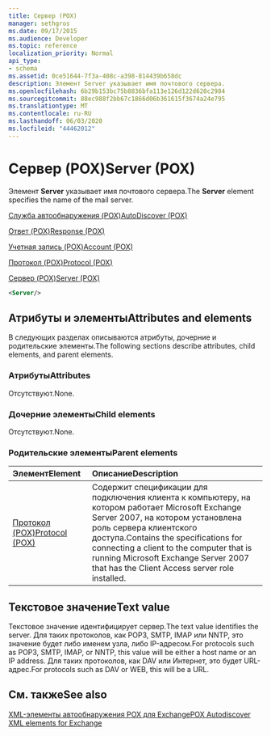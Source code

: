 ```yaml
---
title: Сервер (POX)
manager: sethgros
ms.date: 09/17/2015
ms.audience: Developer
ms.topic: reference
localization_priority: Normal
api_type:
- schema
ms.assetid: 0ce51644-7f3a-408c-a398-814439b658dc
description: Элемент Server указывает имя почтового сервера.
ms.openlocfilehash: 6b29b153bc75b8836bfa113e126d122d620c2984
ms.sourcegitcommit: 88ec988f2bb67c1866d06b361615f3674a24e795
ms.translationtype: MT
ms.contentlocale: ru-RU
ms.lasthandoff: 06/03/2020
ms.locfileid: "44462012"
---
```

# <a name="server-pox"></a><span data-ttu-id="d086c-103">Сервер (POX)</span><span class="sxs-lookup"><span data-stu-id="d086c-103">Server (POX)</span></span>

<span data-ttu-id="d086c-104">Элемент **Server** указывает имя почтового сервера.</span><span class="sxs-lookup"><span data-stu-id="d086c-104">The **Server** element specifies the name of the mail server.</span></span> 
  
[<span data-ttu-id="d086c-105">Служба автообнаружения (POX)</span><span class="sxs-lookup"><span data-stu-id="d086c-105">AutoDiscover (POX)</span></span>](autodiscover-pox.md)
  
[<span data-ttu-id="d086c-106">Ответ (POX)</span><span class="sxs-lookup"><span data-stu-id="d086c-106">Response (POX)</span></span>](response-pox.md)
  
[<span data-ttu-id="d086c-107">Учетная запись (POX)</span><span class="sxs-lookup"><span data-stu-id="d086c-107">Account (POX)</span></span>](account-pox.md)
  
[<span data-ttu-id="d086c-108">Протокол (POX)</span><span class="sxs-lookup"><span data-stu-id="d086c-108">Protocol (POX)</span></span>](protocol-pox.md)
  
[<span data-ttu-id="d086c-109">Сервер (POX)</span><span class="sxs-lookup"><span data-stu-id="d086c-109">Server (POX)</span></span>](server-pox.md)
  
```xml
<Server/>
```

## <a name="attributes-and-elements"></a><span data-ttu-id="d086c-110">Атрибуты и элементы</span><span class="sxs-lookup"><span data-stu-id="d086c-110">Attributes and elements</span></span>

<span data-ttu-id="d086c-111">В следующих разделах описываются атрибуты, дочерние и родительские элементы.</span><span class="sxs-lookup"><span data-stu-id="d086c-111">The following sections describe attributes, child elements, and parent elements.</span></span>
  
### <a name="attributes"></a><span data-ttu-id="d086c-112">Атрибуты</span><span class="sxs-lookup"><span data-stu-id="d086c-112">Attributes</span></span>

<span data-ttu-id="d086c-113">Отсутствуют.</span><span class="sxs-lookup"><span data-stu-id="d086c-113">None.</span></span>
  
### <a name="child-elements"></a><span data-ttu-id="d086c-114">Дочерние элементы</span><span class="sxs-lookup"><span data-stu-id="d086c-114">Child elements</span></span>

<span data-ttu-id="d086c-115">Отсутствуют.</span><span class="sxs-lookup"><span data-stu-id="d086c-115">None.</span></span>
  
### <a name="parent-elements"></a><span data-ttu-id="d086c-116">Родительские элементы</span><span class="sxs-lookup"><span data-stu-id="d086c-116">Parent elements</span></span>

|<span data-ttu-id="d086c-117">**Элемент**</span><span class="sxs-lookup"><span data-stu-id="d086c-117">**Element**</span></span>|<span data-ttu-id="d086c-118">**Описание**</span><span class="sxs-lookup"><span data-stu-id="d086c-118">**Description**</span></span>|
|:-----|:-----|
|[<span data-ttu-id="d086c-119">Протокол (POX)</span><span class="sxs-lookup"><span data-stu-id="d086c-119">Protocol (POX)</span></span>](protocol-pox.md) <br/> |<span data-ttu-id="d086c-120">Содержит спецификации для подключения клиента к компьютеру, на котором работает Microsoft Exchange Server 2007, на котором установлена роль сервера клиентского доступа.</span><span class="sxs-lookup"><span data-stu-id="d086c-120">Contains the specifications for connecting a client to the computer that is running Microsoft Exchange Server 2007 that has the Client Access server role installed.</span></span>  <br/> |
   
## <a name="text-value"></a><span data-ttu-id="d086c-121">Текстовое значение</span><span class="sxs-lookup"><span data-stu-id="d086c-121">Text value</span></span>

<span data-ttu-id="d086c-122">Текстовое значение идентифицирует сервер.</span><span class="sxs-lookup"><span data-stu-id="d086c-122">The text value identifies the server.</span></span> <span data-ttu-id="d086c-123">Для таких протоколов, как POP3, SMTP, IMAP или NNTP, это значение будет либо именем узла, либо IP-адресом.</span><span class="sxs-lookup"><span data-stu-id="d086c-123">For protocols such as POP3, SMTP, IMAP, or NNTP, this value will be either a host name or an IP address.</span></span> <span data-ttu-id="d086c-124">Для таких протоколов, как DAV или Интернет, это будет URL-адрес.</span><span class="sxs-lookup"><span data-stu-id="d086c-124">For protocols such as DAV or WEB, this will be a URL.</span></span>
  
## <a name="see-also"></a><span data-ttu-id="d086c-125">См. также</span><span class="sxs-lookup"><span data-stu-id="d086c-125">See also</span></span>



[<span data-ttu-id="d086c-126">XML-элементы автообнаружения POX для Exchange</span><span class="sxs-lookup"><span data-stu-id="d086c-126">POX Autodiscover XML elements for Exchange</span></span>](pox-autodiscover-xml-elements-for-exchange.md)

